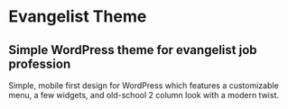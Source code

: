 # Evangelist Theme
## Simple WordPress theme for evangelist job profession

Simple, mobile first design for WordPress which features a customizable menu, a few widgets, and old-school 2 column look with a modern twist.